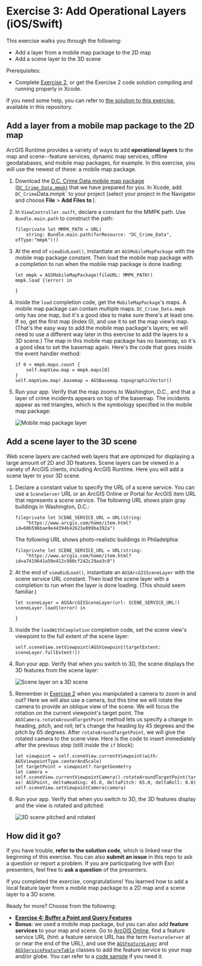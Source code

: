 # Exercise 3: Add Operational Layers (iOS/Swift)

This exercise walks you through the following:
- Add a layer from a mobile map package to the 2D map
- Add a scene layer to the 3D scene

Prerequisites:
- Complete [Exercise 2](Exercise%202%20Zoom%20Buttons.md), or get the Exercise 2 code solution compiling and running properly in Xcode.

If you need some help, you can refer to [the solution to this exercise](../../../solutions/iOS/Swift/Ex3_OperationalLayers), available in this repository.

## Add a layer from a mobile map package to the 2D map

ArcGIS Runtime provides a variety of ways to add **operational layers** to the map and scene--feature services, dynamic map services, offline geodatabases, and mobile map packages, for example. In this exercise, you will use the newest of these: a mobile map package.

1. Download the [D.C. Crime Data mobile map package (`DC_Crime_Data.mmpk`)](../../../data/DC_Crime_Data.mmpk) that we have prepared for you. In Xcode, add `DC_Crime`Data.mmpk` to your project (select your project in the Navigator and choose **File** > **Add Files to <project name>**).

1. In `ViewController.swift`, declare a constant for the MMPK path. Use `Bundle.main.path` to construct the path:

    ```
    fileprivate let MMPK_PATH = URL(
        string: Bundle.main.path(forResource: "DC_Crime_Data", ofType:"mmpk")!)
    ```

1. At the end of `viewDidLoad()`, instantiate an `AGSMobileMapPackage` with the mobile map package constant. Then load the mobile map package with a completion to run when the mobile map package is done loading:

    ```
    let mmpk = AGSMobileMapPackage(fileURL: MMPK_PATH!)
    mmpk.load {(error) in
        
    }
    ```
    
1. Inside the `load` completion code, get the `MobileMapPackage`'s maps. A mobile map package can contain multiple maps. `DC_Crime_Data.mmpk` only has one map, but it's a good idea to make sure there's at least one. If so, get the first map (index 0), and use it to set the map view’s map. (That's the easy way to add the mobile map package's layers; we will need to use a different way later in this exercise to add the layers to a 3D scene.) The map in this mobile map package has no basemap, so it's a good idea to set the basemap again. Here's the code that goes inside the event handler method:

    ```
    if 0 < mmpk.maps.count {
        self.mapView.map = mmpk.maps[0]
    }
    self.mapView.map!.basemap = AGSBasemap.topographicVector()
    ```
    
1. Run your app. Verify that the map zooms to Washington, D.C., and that a layer of crime incidents appears on top of the basemap. The incidents appear as red triangles, which is the symbology specified in the mobile map package:

    ![Mobile map package layer](05-mmpk-layer.png)

## Add a scene layer to the 3D scene

Web scene layers are cached web layers that are optimized for displaying a large amount of 2D and 3D features. Scene layers can be viewed in a variety of ArcGIS clients, including ArcGIS Runtime. Here you will add a scene layer to your 3D scene.

1. Declare a constant value to specify the URL of a scene service. You can use a `SceneServer` URL or an ArcGIS Online or Portal for ArcGIS item URL that represents a scene service. The following URL shows plain gray buildings in Washington, D.C.:

    ```
    fileprivate let SCENE_SERVICE_URL = URL(string:
        "https://www.arcgis.com/home/item.html?id=606596bae9e44394b42621e099ba392a")
    ```

    The following URL shows photo-realistic buildings in Philadelphia:

    ```
    fileprivate let SCENE_SERVICE_URL = URL(string:
        "https://www.arcgis.com/home/item.html?id=a7419641a50e412c980cf242c29aa3c0")
    ```
1. At the end of `viewDidLoad()`, instantiate an `AGSArcGISSceneLayer` with the scene service URL constant. Then load the scene layer with a completion to run when the layer is done loading. (This should seem familiar.)

    ```
    let sceneLayer = AGSArcGISSceneLayer(url: SCENE_SERVICE_URL!)
    sceneLayer.load{(error) in

    }
    ```

1. Inside the `loadWithCompletion` completion code, set the scene view's viewpoint to the full extent of the scene layer:

    ```
    self.sceneView.setViewpoint(AGSViewpoint(targetExtent: sceneLayer.fullExtent!))
    ```

1. Run your app. Verify that when you switch to 3D, the scene displays the 3D features from the scene layer:

    ![Scene layer on a 3D scene](06-scene-layer.jpg)
    
1. Remember in [Exercise 2](Exercise%202%20Zoom%20Buttons.md#zoom-in-and-out-on-the-map-and-the-scene) when you manipulated a camera to zoom in and out? Here we will also use a camera, but this time we will rotate the camera to provide an oblique view of the scene. We will focus the rotation on the current viewpoint's target point. The `AGSCamera.rotateAroundTargetPoint` method lets us specify a change in heading, pitch, and roll; let's change the heading by 45 degrees and the pitch by 65 degrees. After `rotateAroundTargetPoint`, we will give the rotated camera to the scene view. Here is the code to insert immediately after the previous step (still inside the `if` block):

    ```
    let viewpoint = self.sceneView.currentViewpoint(with: AGSViewpointType.centerAndScale)
    let targetPoint = viewpoint?.targetGeometry
    let camera = self.sceneView.currentViewpointCamera().rotateAroundTargetPoint(targetPoint as! AGSPoint, deltaHeading: 45.0, deltaPitch: 65.0, deltaRoll: 0.0)
    self.sceneView.setViewpointCamera(camera)
    ```

1. Run your app. Verify that when you switch to 3D, the 3D features display and the view is rotated and pitched:

    ![3D scene pitched and rotated](07-scene-layer-rotated.jpg)
    
## How did it go?

If you have trouble, **refer to the solution code**, which is linked near the beginning of this exercise. You can also **submit an issue** in this repo to ask a question or report a problem. If you are participating live with Esri presenters, feel free to **ask a question** of the presenters.

If you completed the exercise, congratulations! You learned how to add a local feature layer from a mobile map package to a 2D map and a scene layer to a 3D scene.

Ready for more? Choose from the following:

- [**Exercise 4: Buffer a Point and Query Features**](Exercise%204%20Buffer%20and%20Query.md)
- **Bonus**: we used a mobile map package, but you can also add **feature services** to your map and scene. Go to [ArcGIS Online](http://www.arcgis.com/home/index.html), find a feature service URL (hint: a feature service URL has the term `FeatureServer` at or near the end of the URL), and use the [`AGSFeatureLayer`](https://developers.arcgis.com/ios/latest/api-reference/interface_a_g_s_feature_layer.html) and [`AGSServiceFeatureTable`](https://developers.arcgis.com/ios/latest/api-reference/interface_a_g_s_service_feature_table.html) classes to add the feature service to your map and/or globe. You can refer to a [code sample](https://github.com/Esri/arcgis-runtime-samples-ios/tree/v100.1.0/arcgis-ios-sdk-samples/Features/Feature%20layer%20(feature%20service)) if you need it.
